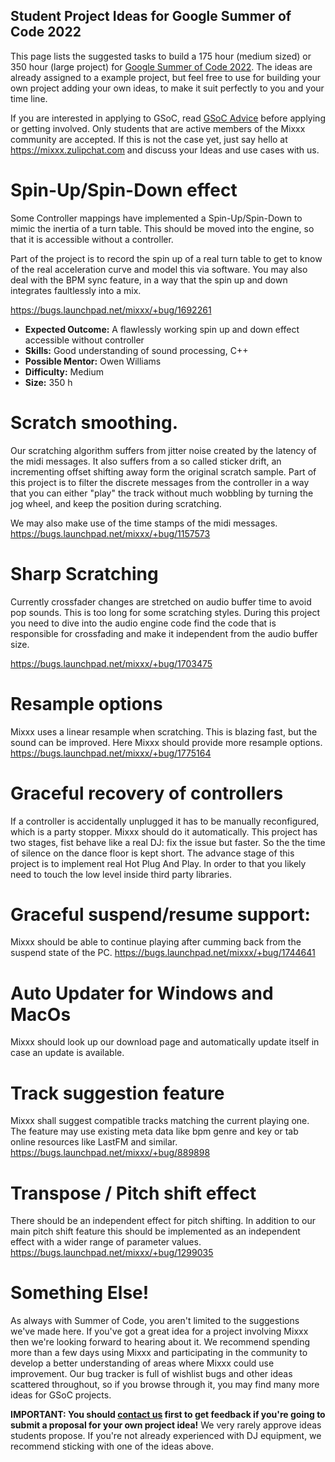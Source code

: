 ## Student Project Ideas for Google Summer of Code 2022

This page lists the suggested tasks to build a 175 hour (medium sized) or 350 hour (large project) for [Google Summer of Code 2022](https://summerofcode.withgoogle.com/). The ideas are already assigned to a example project, but feel free to use for building your own project adding your own ideas, to make it suit perfectly to you and your time line.

If you are interested in applying to GSoC, read [GSoC Advice](gsocadvice)
before applying or getting involved. Only students that are active members
of the Mixxx community are accepted. If this is not the case yet, just
say hello at <https://mixxx.zulipchat.com> and discuss your Ideas and
use cases with us.

# Spin-Up/Spin-Down effect

Some Controller mappings have implemented a Spin-Up/Spin-Down to mimic the inertia of a turn table. 
This should be moved into the engine, so that it is accessible without a controller. 

Part of the project is to record the spin up of a real turn table to get to know of the real acceleration curve and model this via software. You may also deal with the BPM sync feature, in a way that the spin up and down integrates faultlessly into a mix. 
 
https://bugs.launchpad.net/mixxx/+bug/1692261

* **Expected Outcome:** A flawlessly working spin up and down effect accessible without controller
* **Skills:** Good understanding of sound processing, C++
* **Possible Mentor:** Owen Williams
* **Difficulty:** Medium 
* **Size:** 350 h

 
# Scratch smoothing.

Our scratching algorithm suffers from jitter noise created by the latency of the midi messages. It also suffers from a so called sticker drift, an incrementing offset shifting away form the original scratch sample. 
Part of this project is to filter the discrete messages from the controller in a way that you can either "play" the track without much wobbling by turning the jog wheel, and keep the position during scratching. 

We may also make use of the time stamps of the midi messages. https://bugs.launchpad.net/mixxx/+bug/1157573

# Sharp Scratching

Currently crossfader changes are stretched on audio buffer time to avoid pop sounds. 
This is too long for some scratching styles. During this project you need to dive into the audio engine code find the code that is responsible for crossfading and make it independent from the audio buffer size. 

 https://bugs.launchpad.net/mixxx/+bug/1703475

# Resample options

Mixxx uses a linear resample when scratching. This is blazing fast, but the sound can be improved. 
Here Mixxx should provide more resample options. https://bugs.launchpad.net/mixxx/+bug/1775164

# Graceful recovery of controllers

If a controller is accidentally unplugged it has to be manually reconfigured, which is a party stopper. 
Mixxx should do it automatically. This project has two stages, fist behave like a real DJ: fix the issue but faster. So the the time of silence on the dance floor is kept short. The advance stage of this project is to implement real Hot Plug And Play. In order to that you likely need to touch the low level inside third party libraries.  

# Graceful suspend/resume support: 

Mixxx should be able to continue playing after cumming back from the suspend state of the PC. 
https://bugs.launchpad.net/mixxx/+bug/1744641

# Auto Updater for Windows and MacOs

Mixxx should look up our download page and automatically update itself in case an update is available.

# Track suggestion feature

Mixxx shall suggest compatible tracks matching the current playing one. The feature may use existing meta data like bpm genre and key or tab online resources like LastFM and similar. https://bugs.launchpad.net/mixxx/+bug/889898

# Transpose / Pitch shift effect

There should be an independent effect for pitch shifting. In addition to our main pitch shift feature this should be implemented as an independent effect with a wider range of parameter values. https://bugs.launchpad.net/mixxx/+bug/1299035  


# Something Else\!

As always with Summer of Code, you aren't limited to the suggestions
we've made here. If you've got a great idea for a project involving
Mixxx then we're looking forward to hearing about it. We recommend
spending more than a few days using Mixxx and participating in the
community to develop a better understanding of areas where Mixxx could
use improvement. Our bug tracker is full of wishlist bugs and other
ideas scattered throughout, so if you browse through it, you may find
many more ideas for GSoC projects.

**IMPORTANT: You should [contact us](gsocadvice) first to get feedback
if you're going to submit a proposal for your own project idea\!** We
very rarely approve ideas students propose. If you're not already
experienced with DJ equipment, we recommend sticking with one of the
ideas above.
